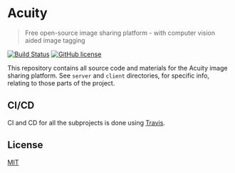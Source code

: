 # Acuity

> Free open-source image sharing platform - with computer vision aided image tagging

[![Build Status](https://travis-ci.org/Entake/acuity.svg?branch=master)](https://travis-ci.org/Entake/acuity)
[![GitHub license](https://img.shields.io/badge/license-MIT-blue.svg?style=flat-square)](https://raw.githubusercontent.com/Entake/acuity/master/LICENSE)

This repository contains all source code and materials for the Acuity image sharing platform.
See `server` and `client` directories, for specific info, relating to those parts of the project.

## CI/CD

CI and CD for all the subprojects is done using [Travis](https://travis-ci.org).

## License

[MIT](https://opensource.org/licenses/mit-license)
